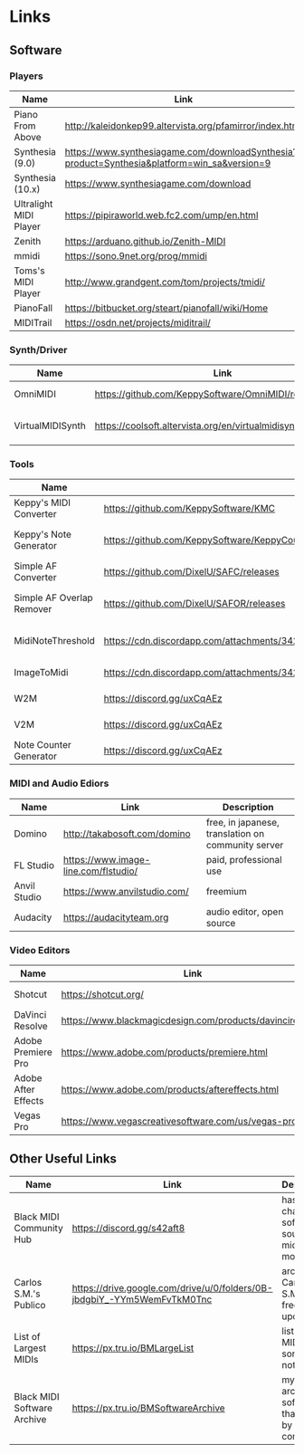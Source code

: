 <h1>Links</h1>

## Software

### Players

| Name                   | Link                                                                                          | Description |
| ---------------------- | --------------------------------------------------------------------------------------------- | ----------- |
| Piano From Above       | <http://kaleidonkep99.altervista.org/pfamirror/index.html>                                    |             |
| Synthesia (9.0)        | <https://www.synthesiagame.com/downloadSynthesia?product=Synthesia&platform=win_sa&version=9> | free        |
| Synthesia (10.x)       | <https://www.synthesiagame.com/download>                                                      | paid        |
| Ultralight MIDI Player | <https://pipiraworld.web.fc2.com/ump/en.html>                                                 |             |
| Zenith                 | <https://arduano.github.io/Zenith-MIDI>                                                       |             |
| mmidi                  | <https://sono.9net.org/prog/mmidi>                                                            |             |
| Toms's MIDI Player     | <http://www.grandgent.com/tom/projects/tmidi/>                                                |             |
| PianoFall              | <https://bitbucket.org/steart/pianofall/wiki/Home>                                            |             |
| MIDITrail              | <https://osdn.net/projects/miditrail/>                                                        |             |

### Synth/Driver

| Name             | Link                                                           | Description             |
| ---------------- | -------------------------------------------------------------- | ----------------------- |
| OmniMIDI         | <https://github.com/KeppySoftware/OmniMIDI/releases>           | most optimised          |
| VirtualMIDISynth | <https://coolsoft.altervista.org/en/virtualmidisynth#download> | standard, was most used |

### Tools

| Name                      | Link                                                                                                 | Description                      |
| ------------------------- | ---------------------------------------------------------------------------------------------------- | -------------------------------- |
| Keppy's MIDI Converter    | <https://github.com/KeppySoftware/KMC>                                                               | convert MIDI to MP3/WAV/OGG      |
| Keppy's Note Generator    | <https://github.com/KeppySoftware/KeppyCounterGenerator>                                             | render MIDITrail counter         |
| Simple AF Converter       | <https://github.com/DixelU/SAFC/releases>                                                            | convert, merge MIDIs             |
| Simple AF Overlap Remover | <https://github.com/DixelU/SAFOR/releases>                                                           | remove overlaps on MIDIs         |
| MidiNoteThreshold         | <https://cdn.discordapp.com/attachments/342003805270966284/594536903173210122/MidiNoteThreshold.exe> | remove notes above the threshold |
| ImageToMidi               | <https://cdn.discordapp.com/attachments/342003805270966284/591137488970448896/ImageToMidi.exe>       | converts image to MIDI           |
| W2M                       | <https://discord.gg/uxCqAEz>                                                                         | get it on the Discord server     |
| V2M                       | <https://discord.gg/uxCqAEz>                                                                         | get it on the Discord server     |
| Note Counter Generator    | <https://discord.gg/uxCqAEz>                                                                         | get it on the Discord server     |

### MIDI and Audio Ediors

| Name         | Link                                   | Description                                        |
| ------------ | -------------------------------------- | -------------------------------------------------- |
| Domino       | <http://takabosoft.com/domino>         | free, in japanese, translation on community server |
| FL Studio    | <https://www.image-line.com/flstudio/> | paid, professional use                             |
| Anvil Studio | <https://www.anvilstudio.com/>         | freemium                                           |
| Audacity     | <https://audacityteam.org>             | audio editor, open source                          |

### Video Editors

| Name                | Link                                                        | Description       |
| ------------------- | ----------------------------------------------------------- | ----------------- |
| Shotcut             | <https://shotcut.org/>                                      | free, open source |
| DaVinci Resolve     | <https://www.blackmagicdesign.com/products/davinciresolve/> | free              |
| Adobe Premiere Pro  | <https://www.adobe.com/products/premiere.html>              | paid              |
| Adobe After Effects | <https://www.adobe.com/products/aftereffects.html>          | paid              |
| Vegas Pro           | <https://www.vegascreativesoftware.com/us/vegas-pro/>       | paid              |

## Other Useful Links

| Name                        | Link                                                                      | Description                                              |
| --------------------------- | ------------------------------------------------------------------------- | -------------------------------------------------------- |
| Black MIDI Community Hub    | <https://discord.gg/s42aft8>                                              | has a channel for software, soundfonts, midis, and more  |
| Carlos S.M.'s Publico       | <https://drive.google.com/drive/u/0/folders/0B-jbdgbiY_-YYm5WemFvTkM0Tnc> | archive by Carlos S.M., not frequently updated           |
| List of Largest MIDIs       | <https://px.tru.io/BMLargeList>                                           | list of large MIDIs, sorted by notes                     |
| Black MIDI Software Archive | <https://px.tru.io/BMSoftwareArchive>                                     | my own archive of softwares that's used by the community |
